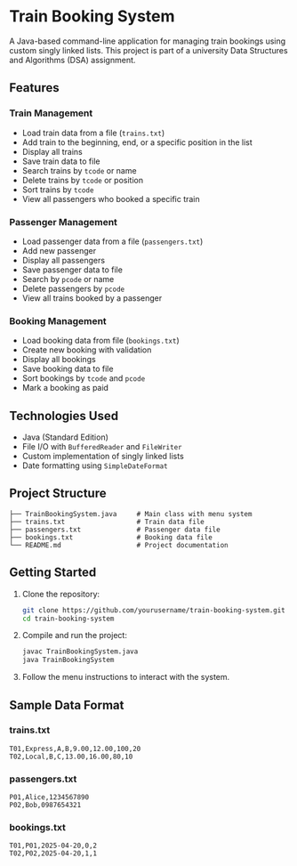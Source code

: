 # Train Booking System

A Java-based command-line application for managing train bookings using custom singly linked lists. This project is part of a university Data Structures and Algorithms (DSA) assignment.

## Features

### Train Management
- Load train data from a file (`trains.txt`)
- Add train to the beginning, end, or a specific position in the list
- Display all trains
- Save train data to file
- Search trains by `tcode` or name
- Delete trains by `tcode` or position
- Sort trains by `tcode`
- View all passengers who booked a specific train

### Passenger Management
- Load passenger data from a file (`passengers.txt`)
- Add new passenger
- Display all passengers
- Save passenger data to file
- Search by `pcode` or name
- Delete passengers by `pcode`
- View all trains booked by a passenger

### Booking Management
- Load booking data from file (`bookings.txt`)
- Create new booking with validation
- Display all bookings
- Save booking data to file
- Sort bookings by `tcode` and `pcode`
- Mark a booking as paid

## Technologies Used
- Java (Standard Edition)
- File I/O with `BufferedReader` and `FileWriter`
- Custom implementation of singly linked lists
- Date formatting using `SimpleDateFormat`

## Project Structure
```
├── TrainBookingSystem.java     # Main class with menu system
├── trains.txt                  # Train data file
├── passengers.txt              # Passenger data file
├── bookings.txt                # Booking data file
└── README.md                   # Project documentation
```

## Getting Started

1. Clone the repository:
   ```bash
   git clone https://github.com/yourusername/train-booking-system.git
   cd train-booking-system
   ```
2. Compile and run the project:
   ```bash
   javac TrainBookingSystem.java
   java TrainBookingSystem
   ```
3. Follow the menu instructions to interact with the system.

## Sample Data Format

### trains.txt
```
T01,Express,A,B,9.00,12.00,100,20
T02,Local,B,C,13.00,16.00,80,10
```

### passengers.txt
```
P01,Alice,1234567890
P02,Bob,0987654321
```

### bookings.txt
```
T01,P01,2025-04-20,0,2
T02,P02,2025-04-20,1,1
```
